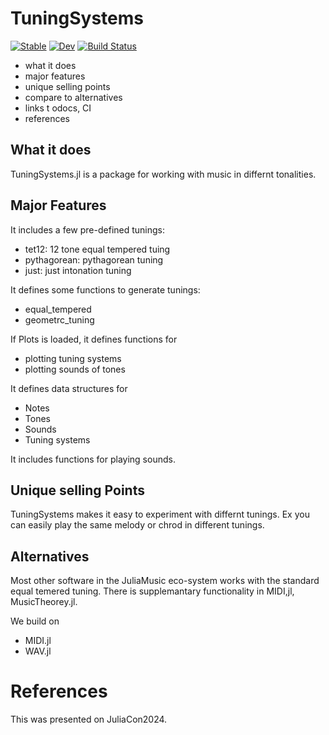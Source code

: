 # TuningSystems

[![Stable](https://img.shields.io/badge/docs-stable-blue.svg)](https://tp2750.github.io/TuningSystems.jl/stable/)
[![Dev](https://img.shields.io/badge/docs-dev-blue.svg)](https://tp2750.github.io/TuningSystems.jl/dev/)
[![Build Status](https://github.com/tp2750/TuningSystems.jl/actions/workflows/CI.yml/badge.svg?branch=main)](https://github.com/tp2750/TuningSystems.jl/actions/workflows/CI.yml?query=branch%3Amain)

- what it does
- major features
- unique selling points
- compare to alternatives
- links t odocs, CI 
- references

## What it does
TuningSystems.jl is a package for working with music in differnt tonalities.


## Major Features
It includes a few pre-defined tunings:
* tet12: 12 tone equal tempered tuing
* pythagorean: pythagorean tuning
* just: just intonation tuning

It defines some functions to generate tunings:
* equal_tempered
* geometrc_tuning

If Plots is loaded, it defines functions for 
* plotting tuning systems
* plotting sounds of tones

It defines data structures for 
* Notes
* Tones
* Sounds
* Tuning systems

It includes functions for playing sounds.

## Unique selling Points
TuningSystems makes it easy to experiment with differnt tunings. 
Ex you can easily play the same melody or chrod in different tunings.

## Alternatives
Most other software in the JuliaMusic eco-system works with the standard equal temered tuning.
There is supplemantary functionality in MIDI,jl, MusicTheorey.jl.

We build on 
* MIDI.jl
* WAV.jl

# References
This was presented on JuliaCon2024.
